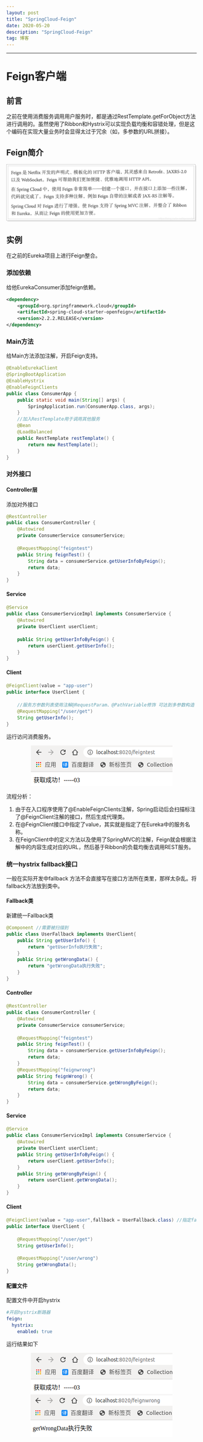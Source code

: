 ```yaml
---
layout: post
title: "SpringCloud-Feign"
date: 2020-05-20 
description: "SpringCloud-Feign"
tag: 博客 
---
```


------

# Feign客户端

## 前言

​		之前在使用消费服务调用用户服务时，都是通过RestTemplate.getForObject方法进行调用的。虽然使用了Ribbon和Hystrix可以实现负载均衡和容错处理，但是这个编码在实现大量业务时会显得太过于冗余（如，多参数的URL拼接）。

## Feign简介

<div align="center">
	<img src="/images/posts/SpringCloud-Feign/Feign简介.png" />  
</div> 

## 实例

在之前的Eureka项目上进行Feign整合。

### 添加依赖

给他EurekaConsumer添加feign依赖。

```xml
<dependency>
    <groupId>org.springframework.cloud</groupId>
    <artifactId>spring-cloud-starter-openfeign</artifactId>
    <version>2.2.2.RELEASE</version>
</dependency>
```

### Main方法

给Main方法添加注解，开启Feign支持。

```java
@EnableEurekaClient
@SpringBootApplication
@EnableHystrix
@EnableFeignClients
public class ConsumerApp {
	public static void main(String[] args) {
		SpringApplication.run(ConsumerApp.class, args);
	}
	//加入RestTemplate用于调用其他服务
	@Bean
	@LoadBalanced
	public RestTemplate restTemplate() {
		return new RestTemplate();
	}
}
```

### 对外接口

#### Controller层

添加对外接口

```java
@RestController
public class ConsumerController {
	@Autowired
	private ConsumerService consumerService;
	
	@RequestMapping("feigntest")
	public String feignTest() {
		String data = consumerService.getUserInfoByFeign();
		return data;
	}
}
```

#### Service

```java
@Service
public class ConsumerServiceImpl implements ConsumerService {
	@Autowired
	private UserClient userClient;

	public String getUserInfoByFeign() {
		return userClient.getUserInfo();
	}
}
```

#### Client

```java
@FeignClient(value = "app-user")
public interface UserClient {

    //服务方参数列表使用注解@RequestParam、@PathVariable修饰 可达到多参数构造
	@RequestMapping("/user/get")
	String getUserInfo();
}
```

运行访问消费服务。

<div align="center">
	<img src="/images/posts/SpringCloud-Feign/访问FeignTest.png" />  
</div> 

流程分析：

1. 由于在入口程序使用了@EnableFeignClients注解，Spring启动后会扫描标注了@FeignClient注解的接口，然后生成代理类。
2. 在@FeignClient接口中指定了value，其实就是指定了在Eureka中的服务名称。
3. 在FeignClient中的定义方法以及使用了SpringMVC的注解，Feign就会根据注解中的内容生成对应的URL，然后基于Ribbon的负载均衡去调用REST服务。

### 统一hystrix fallback接口

一般在实际开发中fallback 方法不会直接写在接口方法所在类里，那样太杂乱。将fallback方法放到类中。

#### Fallback类

新建统一Fallback类

```java
@Component //需要被扫描到
public class UserFallback implements UserClient{
	public String getUserInfo() {
		return "getUserInfo执行失败";
	}
	public String getWrongData() {
		return "getWrongData执行失败";
	}
}
```

#### Controller

```java
@RestController
public class ConsumerController {
	@Autowired
	private ConsumerService consumerService;
	
	@RequestMapping("feigntest")
	public String feignTest() {
		String data = consumerService.getUserInfoByFeign();
		return data;
	}
    @RequestMapping("feignwrong")
	public String feignWrong() {
		String data = consumerService.getWrongByFeign();
		return data;
	}
}
```

#### Service

```java
@Service
public class ConsumerServiceImpl implements ConsumerService {
	@Autowired
	private UserClient userClient;
	public String getUserInfoByFeign() {
		return userClient.getUserInfo();
	}
	public String getWrongByFeign() {
		return userClient.getWrongData();
	}
}
```

#### Client

```java
@FeignClient(value = "app-user",fallback = UserFallback.class) //指定fallback类
public interface UserClient {

	@RequestMapping("/user/get")
	String getUserInfo();
	
	@RequestMapping("/user/wrong")
	String getWrongData();
}
```

#### 配置文件

配置文件中开启hystrix

```yaml
#开启hystrix断路器
feign:
  hystrix:
    enabled: true
```

运行结果如下

<div align="center">
	<img src="/images/posts/SpringCloud-Feign/访问FeignTest.png" />  
</div> 

<div align="center">
	<img src="/images/posts/SpringCloud-Feign/getWrongData执行失败.png" />  
</div> 


